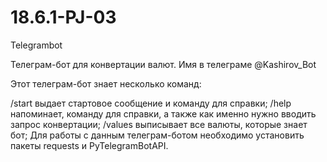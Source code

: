 # 18.6.1-PJ-03
Telegrambot

Телеграм-бот для конвертации валют. Имя в телеграме @Kashirov_Bot

Этот телеграм-бот знает несколько команд:

/start выдает стартовое сообщение и команду для справки;
/help напоминает, команду для справки, а также как именно нужно вводить запрос конвертации;
/values выписывает все валюты, которые знает бот;
Для работы с данным телеграм-ботом необходимо установить пакеты requests и PyTelegramBotAPI.
